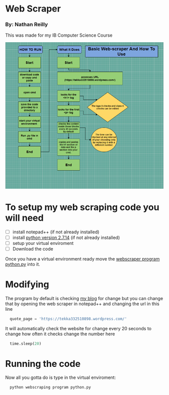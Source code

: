 # Web Scraper
### By: Nathan Reilly
This was made for my IB Computer Science Course

![Flowchart](https://github.com/clevelandhighschoolcs/p8mawpup-tekkature/blob/master/images/my%20flowchart.PNG)

# To setup my web scraping code you will need

- [ ] install notepad++ (if not already installed)
- [ ] install [python version 2.7.14](https://www.python.org/downloads/) (if not already installed)
- [ ] setup your virtual enviroment
- [ ] Download the code

Once you have a virtual environment ready move the [webscraper program python.py](https://github.com/clevelandhighschoolcs/p8mawpup-tekkature/blob/master/webscraping%20program%20python.py) into it.

# Modifying
The program by default is checking [my blog](https://tekka332510898.wordpress.com/) for change but you can change that by opening the web scraper in notepad++ and changing the url in this line

```Python
  quote_page = 'https://tekka332510898.wordpress.com/'
```

It will automatically check the website for change every 20 seconds to change how often it checks change the number here

```Python
  time.sleep(20)
```

# Running the code
Now all you gotta do is type in the virtual enviroment:

```CMD
  python webscraping program python.py 
```
